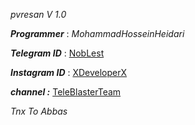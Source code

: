 
*pvresan  V 1.0*



***Programmer*** : _MohammadHosseinHeidari_


***Telegram ID*** : [NobLest](http://telegram.me/NobLest)

***Instagram ID*** : [XDeveloperX](https://instagram.com/XDeveloperX)

***channel :*** [TeleBlasterTeam](https://instagram.com/TeleBlasterTeam)


*Tnx To Abbas*
